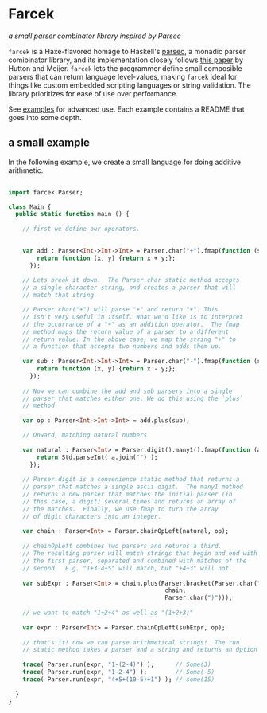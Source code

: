 # Farcek

*a small parser combinator library inspired by Parsec*

`farcek` is a Haxe-flavored homâge to Haskell's
[parsec](https://hackage.haskell.org/package/parsec), a monadic parser
comibinator library, and its implementation closely follows
[this paper](http://www.cs.nott.ac.uk/~pszgmh/monparsing.pdf) by
Hutton and Meijer.  `farcek` lets the programmer define small
composible parsers that can return language level-values, making
`farcek` ideal for things like custom embedded scripting languages or
string validation.  The library prioritizes for ease of use over
performance.

See
[examples](https://github.com/asciiascetic/farcek/tree/master/examples)
for advanced use. Each example contains a README that goes into some
depth.

## a small example

In the following example, we create a small language for doing
additive arithmetic.

```haxe
   
import farcek.Parser;

class Main {
  public static function main () {
   
	// first we define our operators.

	
	var add : Parser<Int->Int->Int> = Parser.char("+").fmap(function (s) {
	    return function (x, y) {return x + y;};
	  });
	  
    // Lets break it down.  The Parser.char static method accepts
    // a single character string, and creates a parser that will
    // match that string.

	// Parser.char("+") will parse "+" and return "+". This
    // isn't very useful in itself. What we'd like is to interpret
    // the occurrance of a "+" as an addition operator.  The fmap
    // method maps the return value of a parser to a different
    // return value. In the above case, we map the string "+" to 
	// a function that accepts two numbers and adds them up.
	
	var sub : Parser<Int->Int->Int> = Parser.char("-").fmap(function (s) {
	    return function (x, y) {return x - y;};
      });
	  
    // Now we can combine the add and sub parsers into a single
    // parser that matches either one. We do this using the `plus`
    // method.
	
	var op : Parser<Int->Int->Int> = add.plus(sub);

    // Onward, matching natural numbers
		
	var natural : Parser<Int> = Parser.digit().many1().fmap(function (a) {
	    return Std.parseInt( a.join("") );
	  });
	  
    // Parser.digit is a convenience static method that returns a
    // parser that matches a single ascii digit.  The many1 method
    // returns a new parser that matches the initial parser (in
    // this case, a digit) several times and returns an array of
    // the matches.  Finally, we use fmap to turn the array 
    // of digit characters into an integer.
	
	var chain : Parser<Int> = Parser.chainOpLeft(natural, op);
	
	// chainOpLeft combines two parsers and returns a third.  
    // The resulting parser will match strings that begin and end with
	// the first parser, separated and combined with matches of the
	// second.  E.g. "1+3-4+5" will match, but "+4+3" will not.
	
	var subExpr : Parser<Int> = chain.plus(Parser.bracket(Parser.char("("),
	                                        chain,
										    Parser.char(")")));
										   
    // we want to match "1+2+4" as well as "(1+2+3)"
	
	var expr : Parser<Int> = Parser.chainOpLeft(subExpr, op);
	
	// that's it! now we can parse arithmetical strings!. The run
    // static method takes a parser and a string and returns an Option
	
	trace( Parser.run(expr, "1-(2-4)") );      // Some(3)
	trace( Parser.run(expr, "1-2-4") );        // Some(-5)
	trace( Parser.run(expr, "4+5+(10-5)+1") ); // some(15)
	
  }
}

```




